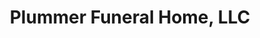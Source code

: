 ---
title: "Plummer Funeral Home, LLC"
url: /decatur/plummer-funeral-home-llc/
shop: funeral directors
---